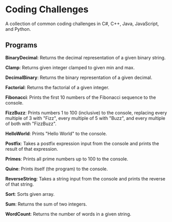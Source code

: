 # Coding Challenges

A collection of common coding challenges in C#, C++, Java, JavaScript, and Python.

## Programs

**BinaryDecimal**: Returns the decimal representation of a given binary string.

**Clamp**: Returns given integer clamped to given min and max.

**DecimalBinary**: Returns the binary representation of a given decimal.

**Factorial**: Returns the factorial of a given integer.

**Fibonacci**: Prints the first 10 numbers of the Fibonacci sequence to the console.

**FizzBuzz**: Prints numbers 1 to 100 (inclusive) to the console, replacing every multiple of 3 with "Fizz", every multiple of 5 with "Buzz", and every multiple of both with "FizzBuzz".

**HelloWorld**: Prints "Hello World" to the console.

**Postfix**: Takes a postfix expression input from the console and prints the result of that expression.

**Primes**: Prints all prime numbers up to 100 to the console.

**Quine**: Prints itself (the program) to the console.

**ReverseString**: Takes a string input from the console and prints the reverse of that string.

**Sort**: Sorts given array.

**Sum**: Returns the sum of two integers.

**WordCount**: Returns the number of words in a given string.
